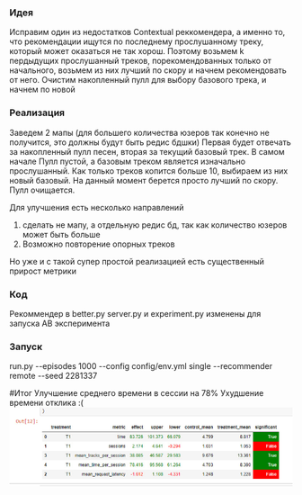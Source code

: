 ### Идея

Исправим один из недостатков Contextual реккомендера, 
а именно то, что рекомендации ищутся по последнему прослушанному треку,
который может оказаться не так хорош. Поэтому возьмем k пердыдущих прослушанный треков,
порекомендованных только от начального, возьмем из них лучший по скору и начнем рекомендовать от него.
Очистим накопленный пулл для выбору базового трека, и начнем по новой

### Реализация

Заведем 2 мапы (для большего количества юзеров так конечно не получится, это должны будут быть редис бдшки)
Первая будет отвечать за накопленный пулл песен, вторая за текущий базовый трек. В самом начале Пулл пустой,
а базовым треком является изначально прослушанный. Как только треков копится больше 10, выбираем из них новый
базовый. На данный момент берется просто лучший по скору. Пулл очищается.

Для улучшения есть несколько направлений
1. сделать не мапу, а отдельную редис бд, так как количество юзеров может быть больше
2. Возможно повторение опорных треков

Но уже и с такой супер простой реализацией есть существенный прирост метрики

### Код

Рекоммендер в better.py
server.py и experiment.py изменены для запуска AB эксперимента

### Запуск

run.py --episodes 1000 --config config/env.yml single --recommender remote --seed 2281337

#Итог
Улучшение среднего времени в сессии на 78%
Ухудшение времени отклика :(
![a](ab_res.jpg)